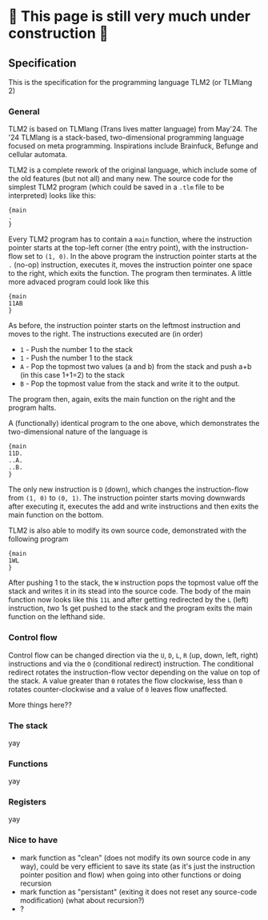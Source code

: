 # 🚧 This page is still very much under construction 🚧


## Specification
This is the specification for the programming language TLM2 (or TLMlang 2)
### General
TLM2 is based on TLMlang (Trans lives matter language) from May'24.
The '24 TLMlang is a stack-based, two-dimensional programming language focused on meta programming. Inspirations include Brainfuck, Befunge and cellular automata.

TLM2 is a complete rework of the original language, which include some of the old features (but not all) and many new. The source code for the simplest TLM2 program (which could be saved in a `.tlm` file to be interpreted) looks like this:
```
{main
.
}
```
Every TLM2 program has to contain a `main` function, where the instruction pointer starts at the top-left corner (the entry point), with the instruction-flow set to `(1, 0)`. In the above program the instruction pointer starts at the `.` (no-op) instruction, executes it, moves the instruction pointer one space to the right, which exits the function. The program then terminates. A little more advaced program could look like this
```
{main
11AB
}
```
As before, the instruction pointer starts on the leftmost instruction and moves to the right. The instructions executed are (in order)
* `1` - Push the number 1 to the stack
* `1` - Push the number 1 to the stack
* `A` - Pop the topmost two values (a and b) from the stack and push a+b (in this case 1+1=2) to the stack
* `B` - Pop the topmost value from the stack and write it to the output.

The program then, again, exits the main function on the right and the program halts.

A (functionally) identical program to the one above, which demonstrates the two-dimensional nature of the language is
```
{main
11D.
..A.
..B.
}
```
The only new instruction is `D` (down), which changes the instruction-flow from `(1, 0)` to `(0, 1)`. The instruction pointer starts moving downwards after executing it, executes the add and write instructions and then exits the main function on the bottom.

TLM2 is also able to modify its own source code, demonstrated with the following program
```
{main
1WL
}
```
After pushing 1 to the stack, the `W` instruction pops the topmost value off the stack and writes it in its stead into the source code. The body of the main function now looks like this `11L` and after getting redirected by the `L` (left) instruction, *two* 1s get pushed to the stack and the program exits the main function on the lefthand side.

### Control flow
Control flow can be changed direction via the `U`, `D`, `L`, `R` (up, down, left, right) instructions and via the `O` (conditional redirect) instruction. The conditional redirect rotates the instruction-flow vector depending on the value on top of the stack. A value greater than `0` rotates the flow clockwise, less than `0` rotates counter-clockwise and a value of `0` leaves flow unaffected.

More things here??

### The stack
yay

### Functions
yay

### Registers
yay

### Nice to have
* mark function as "clean" (does not modify its own source code in any way), could be very efficient to save its state (as it's just the instruction pointer position and flow) when going into other functions or doing recursion
* mark function as "persistant" (exiting it does not reset any source-code modification) (what about recursion?)
* ?
